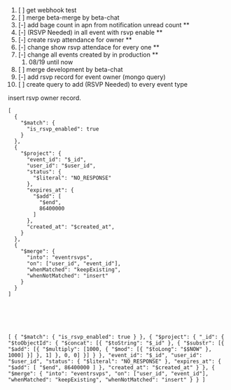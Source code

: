 1. [ ] get webhook test
2. [ ] merge beta-merge by beta-chat
3. [-] add bage count in apn from notification unread count **
4. [-] (RSVP Needed) in all event with rsvp enable **
5. [-] create rsvp attendance for owner **
6. [-] change show rsvp attendace for every one **
7. [-] change all events created by in production **
	1. 08/19 until now
8. [ ] merge development by beta-chat
9. [-] add rsvp record for event owner (mongo query)
10. [ ] create query to add (RSVP Needed) to every event type

insert rsvp owner record.
```
[
  {
    "$match": {
      "is_rsvp_enabled": true
    }
  },
  {
    "$project": {
      "event_id": "$_id",
      "user_id": "$user_id",
      "status": {
        "$literal": "NO_RESPONSE"
      },
      "expires_at": {
        "$add": [
          "$end",
          86400000
        ]
      },
      "created_at": "$created_at",
    }
  },
  {
    "$merge": {
      "into": "eventrsvps", 
      "on": ["user_id", "event_id"],
      "whenMatched": "keepExisting",
      "whenNotMatched": "insert"
    }
  }
]






[ { "$match": { "is_rsvp_enabled": true } }, { "$project": { "_id": { "$toObjectId": { "$concat": [{ "$toString": "$_id" }, { "$substr": [{ "$add": [{ "$multiply": [1000, { "$mod": [{ "$toLong": "$$NOW" }, 1000] }] }, 1] }, 0, 0] }] } }, "event_id": "$_id", "user_id": "$user_id", "status": { "$literal": "NO_RESPONSE" }, "expires_at": { "$add": [ "$end", 86400000 ] }, "created_at": "$created_at" } }, { "$merge": { "into": "eventrsvps", "on": ["user_id", "event_id"], "whenMatched": "keepExisting", "whenNotMatched": "insert" } } ]
```